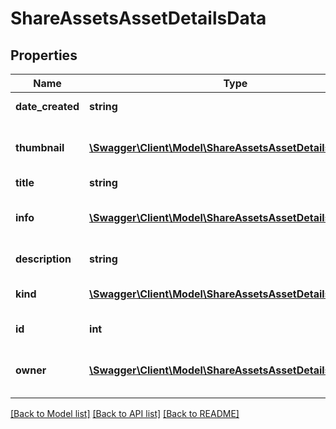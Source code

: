 # ShareAssetsAssetDetailsData

## Properties
Name | Type | Description | Notes
------------ | ------------- | ------------- | -------------
**date_created** | **string** | Asset date of creation | 
**thumbnail** | [**\Swagger\Client\Model\ShareAssetsAssetDetailsThumbnail**](ShareAssetsAssetDetailsThumbnail.md) | Return thumbnail of asset object | 
**title** | **string** | Asset title | 
**info** | [**\Swagger\Client\Model\ShareAssetsAssetDetailsInfo**](ShareAssetsAssetDetailsInfo.md) | Return asset information object | 
**description** | **string** | Asset description | 
**kind** | [**\Swagger\Client\Model\ShareAssetsAssetDetailsKind**](ShareAssetsAssetDetailsKind.md) | Return type of asset object | 
**id** | **int** | ID of the asset | 
**owner** | [**\Swagger\Client\Model\ShareAssetsAssetDetailsOwner**](ShareAssetsAssetDetailsOwner.md) | Return owner of asset object | 

[[Back to Model list]](../README.md#documentation-for-models) [[Back to API list]](../README.md#documentation-for-api-endpoints) [[Back to README]](../README.md)


